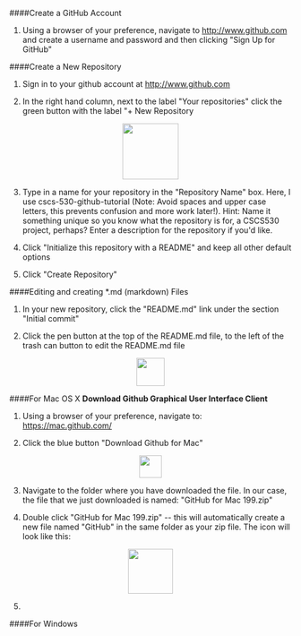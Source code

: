 ####Create a GitHub Account
1. Using a browser of your preference, navigate to http://www.github.com and create a username and password and then clicking "Sign Up for GitHub"

####Create a New Repository
1. Sign in to your github account at http://www.github.com

2. In the right hand column, next to the label "Your repositories" click the green button with the label "+ New Repository
<div style = text-align:center;>
<img src="https://cloud.githubusercontent.com/assets/6100156/6286773/0e0220e8-b8d9-11e4-9d7e-1389ebf1ff53.png" height=100px</img>
</div>

3. Type in a name for your repository in the "Repository Name" box. Here, I use cscs-530-github-tutorial (Note: Avoid spaces and upper case letters, this prevents confusion and more work later!). Hint: Name it something unique so you know what the repository is for, a CSCS530 project, perhaps? Enter a description for the repository if you'd like. 

4. Click "Initialize this repository with a README" and keep all other default options

5. Click "Create Repository" 

####Editing and creating *.md (markdown) Files
1. In your new repository, click the "README.md" link under the section "Initial commit"

2. Click the pen button at the top of the README.md file, to the left of the trash can button to edit the README.md file
<div style = text-align:center;>
<img src="https://cloud.githubusercontent.com/assets/6100156/6286891/7b69e944-b8da-11e4-8887-c4509883fbc3.png" height=50px</img>
</div>


####For Mac OS X
__Download Github Graphical User Interface Client__

1. Using a browser of your preference, navigate to: https://mac.github.com/

2. Click the blue button "Download Github for Mac"
<div style = text-align:center;>
<img src="https://cloud.githubusercontent.com/assets/6100156/6279179/1112bda0-b86c-11e4-9786-b5b387f3b851.png" height=40px</img>
</div>

3. Navigate to the folder where you have downloaded the file. In our case, the file that we just downloaded is named: "GitHub for Mac 199.zip" 

4. Double click "GitHub for Mac 199.zip" -- this will automatically create a new file named "GitHub" in the same folder as your zip file. The icon will look like this:
<div style = text-align:center;>
<img src="https://cloud.githubusercontent.com/assets/6100156/6279530/a08a4814-b870-11e4-8c15-39825a82d327.png" height=80px</img>
</div>

5. 


####For Windows
